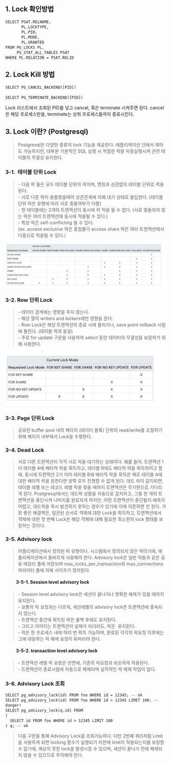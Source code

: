 ## 1\. Lock 확인방법

```
SELECT PSAT.RELNAME,
       PL.LOCKTYPE,
       PL.PID,
       PL.MODE,
       PL.GRANTED
FROM PG_LOCKS PL,
     PG_STAT_ALL_TABLES PSAT
WHERE PL.RELATION = PSAT.RELID
```

## 2\. Lock Kill 방법

```
SELECT PG_CANCEL_BACKEND([PID])

SELECT PG_TERMINATE_BACKEND([PID])
```

Lock 리스트에서 조회된 PID를 넣고 cancel, 혹은 terminate 시켜주면 된다. cancel은 해당 프로세스만을, terminate는 상위 프로세스들까지 종료시킨다.

## 3\. Lock 이란? (Postgresql)

> Postgresql은 다양한 종류의 lock 기능을 제공한다. 애플리케이션 단에서 제어도 가능하지만, 대부분 기본적인 SQL 실행 시 적절한 락을 자동실행시켜 관련 테이블의 무결성 유지한다.

### **3-1.  테이블 단위 Lock**

> \- 다음 락 들은 모두 테이블 단위의 락이며, 명칭과 상관없이 테이블 단위로 적용된다.  
> \- 서로 다른 락이 충돌했을때의 상관관계에 의해 대기 상태로 돌입한다. (테이블 단위 락은 유형에 따라 서로 충돌여부가 다름)  
> \- 한 테이블에는 2개의 트랜잭션이 동시에 락 적용 될 수 없다. (서로 충돌되지 않는 락은 여러 트랜잭션에 동시에 적용될 수 있다.)  
> \- 특정 락은 self-conflicting 될 수 있다.  
> (ex. access exclusive 락은 중첩불가 access share 락은 여러 트랜잭션에서 다중으로 적용될 수 있다.)

<p align="center"><img src="./img/lock.png"/></p>

### **3-2. Row 단위 Lock**

> \- 데이터 검색에는 영향을 주지 않는다.  
> \- 해당 열의 writers and lockers에만 영향을 준다.  
> \- Row Lock은 해당 트랜잭션의 종료 시에 풀리거나, save point rollback 시점에 풀린다. (테이블 락과 동일)  
> \- 주로 for update 구문을 사용하여 select 동안 데이터의 무결성을 보장하기 위해 사용한다.

<p align="center"><img src="./img/lock2.png"/></p>

### **3-3. Page 단위 Lock**

> 공유된 buffer pool 내의 페이지 (데이터 블록) 단위의 read/write를 조절하기 위해 페이지 내부에서 Lock을 수행한다.

### **3-4. Dead Lock**

> 서로 다른 트랜잭션이 각각 서로 락을 대기하는 상태이다. 예를 들어, 트랜잭션 1이 테이블 A에 배타적 락을 획득하고, 테이블 B에도 배타적 락을 획득하려고 할 때, 동시에 트랜잭션 2가 이미 테이블 B에 배타적 락을 획득한 채로 테이블 A에 대한 배타적 락을 원한다면 양쪽 모두 진행할 수 없게 된다. 데드 락이 감지되면, 테이블 레벨 또는 레코드 레벨 락을 찾을 때까지 트랜잭션은 무기한으로 기다리게 된다. Postgresql에서는 데드락 상황을 자동으로 감지하고, 그중 한 개의 트랜잭션을 중단시켜 나머지를 완료되게 하지만, 어떤 트랜잭션이 중단될지 예측이 어렵고, 데드락을 즉시 발견하지 못하는 경우가 있기에 이에 의존하면 안 된다. 가장 좋은 해결책은, 일관된 순서로 객체에 대한 Lock을 획득하고, 트랜잭션에서 객체에 대한 첫 번째 Lock은 해당 객체에 대해 필요한 최소한의 lock 형태를 보장하는 것이다.

### **3-5. Advisory lock**

> 어플리케이션에서 정의된 락 유형이다. 시스템에서 정의되지 않은 락이기에, 애플리케이션에서 올바르게 사용해야 한다. Advisory lock은 일반 락들과 같은 공유 메모리 풀에 저장되며 max\_locks\_per\_transaction와 max\_connections파라미터 풀에 의해 사이즈가 정의된다.

####           **3-5-1. Session level advisory lock**

> \- Session level advisory lock은 세션이 끝나거나 명확한 해제가 있을 때까지 유지된다.  
> \- 보통의 락 요청과는 다르게, 세션레벨의 advisory lock은 트랜잭션에 종속되지 않는다.  
> \- 트랜잭션 중간에 획득된 락은 롤백 후에도 유지된다.  
> \- 그리고 이어지는 트랜잭션이 실패가 되더라도, 락은  유지된다.  
> \- 락은 한 프로세스 내에 여러 번 획득 가능하며, 완료된 각각의 락요청 이후에는 그에 대응하는 락 해제 요청이 뒤따라야 한다.

####           **3-5-2. transaction level advisory lock**

> \- 트랜잭션 레벨 락 요청은 반면에, 기존의 락요청과 비슷하게 적용된다.  
> \- 트랜잭션의 종료시점에 자동으로 해제되며 실직적인 락 해제 작업이 없다.

### **3-6. Advisory Lock 조회** 

```
SELECT pg_advisory_lock(id) FROM foo WHERE id = 12345; -- ok
SELECT pg_advisory_lock(id) FROM foo WHERE id > 12345 LIMIT 100; -- danger!
SELECT pg_advisory_lock(q.id) FROM
(
  SELECT id FROM foo WHERE id > 12345 LIMIT 100
) q; -- ok
```

> 다음 구문을 통해 Advisory Lock을 조회가능하다. 다만 2번째 쿼리처럼 Limit을 사용하게 되면 locking 함수가 실행되기 이전에 limit이 적용되는지를 보장할 수 없기에, 예상치 못한 lock을 발생시킬 수 있으며, 세션이 끝나기 전에 해제되지 않을 수 있으므로 주의해야 한다.